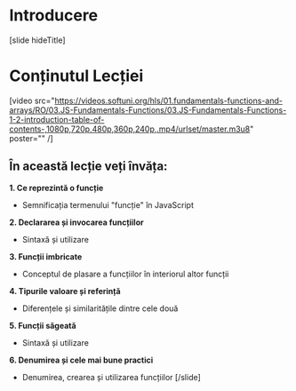 # Introducere

[slide hideTitle]

# Conținutul Lecției

[video src="https://videos.softuni.org/hls/01.fundamentals-functions-and-arrays/RO/03.JS-Fundamentals-Functions/03.JS-Fundamentals-Functions-1-2-introduction-table-of-contents-,1080p,720p,480p,360p,240p,.mp4/urlset/master.m3u8" poster="" /]

## În această lecție veți învăța:

**1. Ce reprezintă o funcție**

- Semnificația termenului "funcție" în JavaScript 

**2. Declararea și invocarea funcțiilor**

- Sintaxă și utilizare

**3. Funcții imbricate**

- Conceptul de plasare a funcțiilor în interiorul altor funcții 

**4. Tipurile valoare și referință**

- Diferențele și similaritățile dintre cele două

**5. Funcții săgeată**

- Sintaxă și utilizare

**6. Denumirea și cele mai bune practici**

- Denumirea, crearea și utilizarea funcțiilor
[/slide]
